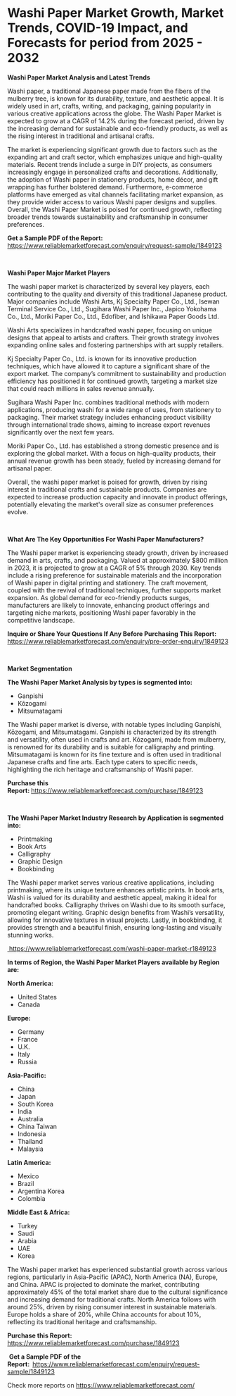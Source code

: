 <p><h1>Washi Paper Market Growth, Market Trends, COVID-19 Impact, and Forecasts for period from 2025 - 2032</h1></p><p><strong>Washi Paper Market Analysis and Latest Trends</strong></p>
<p><p>Washi paper, a traditional Japanese paper made from the fibers of the mulberry tree, is known for its durability, texture, and aesthetic appeal. It is widely used in art, crafts, writing, and packaging, gaining popularity in various creative applications across the globe. The Washi Paper Market is expected to grow at a CAGR of 14.2% during the forecast period, driven by the increasing demand for sustainable and eco-friendly products, as well as the rising interest in traditional and artisanal crafts.</p><p>The market is experiencing significant growth due to factors such as the expanding art and craft sector, which emphasizes unique and high-quality materials. Recent trends include a surge in DIY projects, as consumers increasingly engage in personalized crafts and decorations. Additionally, the adoption of Washi paper in stationery products, home décor, and gift wrapping has further bolstered demand. Furthermore, e-commerce platforms have emerged as vital channels facilitating market expansion, as they provide wider access to various Washi paper designs and supplies. Overall, the Washi Paper Market is poised for continued growth, reflecting broader trends towards sustainability and craftsmanship in consumer preferences.</p></p>
<p><strong>Get a Sample PDF of the Report:&nbsp;</strong> <a href="https://www.reliablemarketforecast.com/enquiry/request-sample/1849123?utm_campaign=2274&utm_medium=2&utm_source=Github&utm_content=ia&utm_term=08022025&utm_id=washi-paper">https://www.reliablemarketforecast.com/enquiry/request-sample/1849123</a></p>
<p>&nbsp;</p>
<p><strong>Washi Paper Major Market Players</strong></p>
<p><p>The washi paper market is characterized by several key players, each contributing to the quality and diversity of this traditional Japanese product. Major companies include Washi Arts, Kj Specialty Paper Co., Ltd., Isewan Terminal Service Co., Ltd., Sugihara Washi Paper Inc., Japico Yokohama Co., Ltd., Moriki Paper Co., Ltd., Edofiber, and Ishikawa Paper Goods Ltd. </p><p>Washi Arts specializes in handcrafted washi paper, focusing on unique designs that appeal to artists and crafters. Their growth strategy involves expanding online sales and fostering partnerships with art supply retailers. </p><p>Kj Specialty Paper Co., Ltd. is known for its innovative production techniques, which have allowed it to capture a significant share of the export market. The company’s commitment to sustainability and production efficiency has positioned it for continued growth, targeting a market size that could reach millions in sales revenue annually.</p><p>Sugihara Washi Paper Inc. combines traditional methods with modern applications, producing washi for a wide range of uses, from stationery to packaging. Their market strategy includes enhancing product visibility through international trade shows, aiming to increase export revenues significantly over the next few years.</p><p>Moriki Paper Co., Ltd. has established a strong domestic presence and is exploring the global market. With a focus on high-quality products, their annual revenue growth has been steady, fueled by increasing demand for artisanal paper.</p><p>Overall, the washi paper market is poised for growth, driven by rising interest in traditional crafts and sustainable products. Companies are expected to increase production capacity and innovate in product offerings, potentially elevating the market's overall size as consumer preferences evolve.</p></p>
<p>&nbsp;</p>
<p><strong>What Are The Key Opportunities For Washi Paper Manufacturers?</strong></p>
<p><p>The Washi paper market is experiencing steady growth, driven by increased demand in arts, crafts, and packaging. Valued at approximately $800 million in 2023, it is projected to grow at a CAGR of 5% through 2030. Key trends include a rising preference for sustainable materials and the incorporation of Washi paper in digital printing and stationery. The craft movement, coupled with the revival of traditional techniques, further supports market expansion. As global demand for eco-friendly products surges, manufacturers are likely to innovate, enhancing product offerings and targeting niche markets, positioning Washi paper favorably in the competitive landscape.</p></p>
<p><strong>Inquire or Share Your Questions If Any Before Purchasing This Report:</strong> <a href="https://www.reliablemarketforecast.com/enquiry/pre-order-enquiry/1849123?utm_campaign=2274&utm_medium=2&utm_source=Github&utm_content=ia&utm_term=08022025&utm_id=washi-paper">https://www.reliablemarketforecast.com/enquiry/pre-order-enquiry/1849123</a></p>
<p>&nbsp;</p>
<p><strong>Market Segmentation</strong></p>
<p><strong>The Washi Paper Market Analysis by types is segmented into:</strong></p>
<p><ul><li>Ganpishi</li><li>Kōzogami</li><li>Mitsumatagami</li></ul></p>
<p><p>The Washi paper market is diverse, with notable types including Ganpishi, Kōzogami, and Mitsumatagami. Ganpishi is characterized by its strength and versatility, often used in crafts and art. Kōzogami, made from mulberry, is renowned for its durability and is suitable for calligraphy and printing. Mitsumatagami is known for its fine texture and is often used in traditional Japanese crafts and fine arts. Each type caters to specific needs, highlighting the rich heritage and craftsmanship of Washi paper.</p></p>
<p><strong>Purchase this Report:&nbsp;</strong><a href="https://www.reliablemarketforecast.com/purchase/1849123?utm_campaign=2274&utm_medium=2&utm_source=Github&utm_content=ia&utm_term=08022025&utm_id=washi-paper">https://www.reliablemarketforecast.com/purchase/1849123</a></p>
<p>&nbsp;</p>
<p><strong>The Washi Paper Market Industry Research by Application is segmented into:</strong></p>
<p><ul><li>Printmaking</li><li>Book Arts</li><li>Calligraphy</li><li>Graphic Design</li><li>Bookbinding</li></ul></p>
<p><p>The Washi paper market serves various creative applications, including printmaking, where its unique texture enhances artistic prints. In book arts, Washi is valued for its durability and aesthetic appeal, making it ideal for handcrafted books. Calligraphy thrives on Washi due to its smooth surface, promoting elegant writing. Graphic design benefits from Washi’s versatility, allowing for innovative textures in visual projects. Lastly, in bookbinding, it provides strength and a beautiful finish, ensuring long-lasting and visually stunning works.</p></p>
<p><a href="https://www.reliablemarketforecast.com/washi-paper-market-r1849123?utm_campaign=2274&utm_medium=2&utm_source=Github&utm_content=ia&utm_term=08022025&utm_id=washi-paper">&nbsp;https://www.reliablemarketforecast.com/washi-paper-market-r1849123</a></p>
<p><strong>In terms of Region, the Washi Paper Market Players available by Region are:</strong></p>
<p>
    <p> <strong> North America: </strong>
        <ul>
            <li>United States</li>
            <li>Canada</li>
        </ul>
        </p> 
    <p> <strong> Europe: </strong>
        <ul>
            <li>Germany</li>
            <li>France</li>
            <li>U.K.</li>
            <li>Italy</li>
            <li>Russia</li>
        </ul>
        </p> 
    <p> <strong> Asia-Pacific: </strong>
        <ul>
            <li>China</li>
            <li>Japan</li>
            <li>South Korea</li>
            <li>India</li>
            <li>Australia</li>
            <li>China Taiwan</li>
            <li>Indonesia</li>
            <li>Thailand</li>
            <li>Malaysia</li>
        </ul>
        </p> 
    <p> <strong> Latin America: </strong>
        <ul>
            <li>Mexico</li>
            <li>Brazil</li>
            <li>Argentina Korea</li>
            <li>Colombia</li>
        </ul>
        </p> 
    <p> <strong> Middle East & Africa: </strong>
        <ul>
            <li>Turkey</li>
            <li>Saudi</li>
            <li>Arabia</li>
            <li>UAE</li>
            <li>Korea</li>
        </ul>
    </p>
    </p>
<p><p>The Washi paper market has experienced substantial growth across various regions, particularly in Asia-Pacific (APAC), North America (NA), Europe, and China. APAC is projected to dominate the market, contributing approximately 45% of the total market share due to the cultural significance and increasing demand for traditional crafts. North America follows with around 25%, driven by rising consumer interest in sustainable materials. Europe holds a share of 20%, while China accounts for about 10%, reflecting its traditional heritage and craftsmanship.</p></p>
<p><strong>Purchase this Report: </strong><a href="https://www.reliablemarketforecast.com/purchase/1849123?utm_campaign=2274&utm_medium=2&utm_source=Github&utm_content=ia&utm_term=08022025&utm_id=washi-paper">https://www.reliablemarketforecast.com/purchase/1849123</a></p>
<p>&nbsp;<strong>Get a Sample PDF of the Report:&nbsp;&nbsp;</strong><a href="https://www.reliablemarketforecast.com/enquiry/request-sample/1849123?utm_campaign=2274&utm_medium=2&utm_source=Github&utm_content=ia&utm_term=08022025&utm_id=washi-paper">https://www.reliablemarketforecast.com/enquiry/request-sample/1849123</a></p>
<p><strong></strong></p>
<p>Check more reports on <a href="https://www.reliablemarketforecast.com/?utm_campaign=2274&utm_medium=2&utm_source=Github&utm_content=ia&utm_term=08022025&utm_id=washi-paper">https://www.reliablemarketforecast.com/</a></p>